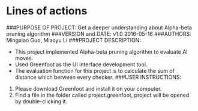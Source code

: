 # Lines of actions
###PURPOSE OF PROJECT: 
	Get a deeper understanding about Alpha-beta pruning algorithm
###VERSION and DATE: 
	v1.0 2016-05-16
###AUTHORS: 
	Mingxiao Guo, Miaoyu Li
###PROJECT DESCRIPTION:
* This project implemented Alpha-beta pruning algorithm to evaluate AI moves.
* Used Greenfoot as the UI interface development tool.
* The evaluation function for this project is to calculate the sum of distance
which between every checker.
###USER INSTRUCTIONS:
1. Please download Greenfoot and install it on your computer.
2. Find a file in the folder called project.greenfoot, project will be opened by double-clicking it.

